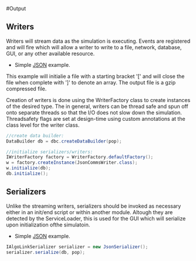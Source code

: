 #Output

## Writers
Writers will stream data as the simulation is executing. Events are registered and will fire which will allow a writer to write to a file, network, database, GUI, or any other available resource.

 * Simple [JSON](writers/JsonCommsWriter.java) example.

This example will initialie a file with a starting bracket '[' and will close the file when complete with ']' to denote an array. The output file is a gzip compressed file.

Creation of writers is done using the WriterFactory class to create instances of the desired type.  The in general, writers can be thread safe and spun off onto separate threads so that the I/O does not slow down the simulation.  Threadsafety flags are set at design-time using custom annotations at the class level for the writer class.
```java
//create data builder:
DataBuilder db = dbc.createDataBuilder(pop);

//initialize serializers/writers:
IWriterFactory factory = WriterFactory.defaultFactory();
w = factory.createInstance(JsonCommsWriter.class);
w.initialize(db);
db.initialize();
```
## Serializers
Unlike the streaming writers, serializers should be invoked as necessary either in an init/end script or within another module.  Altough they are detected by the ServiceLoader, this is used for the GUI which will serialize upon initialization ofthe simulatoin.
 * Simple [JSON](writers/JsonSerializer.java) example.
```java
IAlgoLinkSerializer serializer = new JsonSerializer();
serializer.serialize(db, pop);
```
